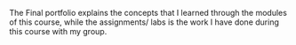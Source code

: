 The Final portfolio explains the concepts that I learned through the modules of this course, while the assignments/ labs is the work I have done during this course with my group.
